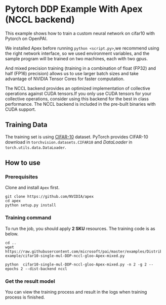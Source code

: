 # Pytorch DDP Example With Apex (NCCL backend)

This example shows how to train a custom neural network on cifar10 with Pytorch on OpenPAI.

We installed Apex before running `python <script.py>`,we recommend using the right network interface, so we used environment variables, and the sample program will be trained on two machines, each with two gpus.

And mixed precision training (training in a combination of float (FP32) and half (FP16) precision) allows us to use larger batch sizes and take advantage of NVIDIA Tensor Cores for faster computation.

The NCCL backend provides an optimized implementation of collective operations against CUDA tensors.If you only use CUDA tensors for your collective operations, consider using this backend for the best in class performance. The NCCL backend is included in the pre-built binaries with CUDA support.


## Training Data

The training set is using [CIFAR-10](https://www.cs.toronto.edu/~kriz/cifar.html) dataset. PyTorch provides CIFAR-10 download in `torchvision.datasets.CIFAR10` and *DataLoader* in `torch.utils.data.DataLoader`.

## How to use

### Prerequisites

Clone and install `Apex` first.
```
git clone https://github.com/NVIDIA/apex
cd apex
python setup.py install
```
  
### Training command

To run the job, you should apply **2 SKU** resources. The training code is as below.
```
cd ..
wget https://raw.githubusercontent.com/microsoft/pai/master/examples/Distributed-example/cifar10-single-mul-DDP-nccl-gloo-Apex-mixed.py

python  cifar10-single-mul-DDP-nccl-gloo-Apex-mixed.py -n 2 -g 2 --epochs 2 --dist-backend nccl
```

### Get the result model

You can view the training process and result in the logs when training process is finished.
